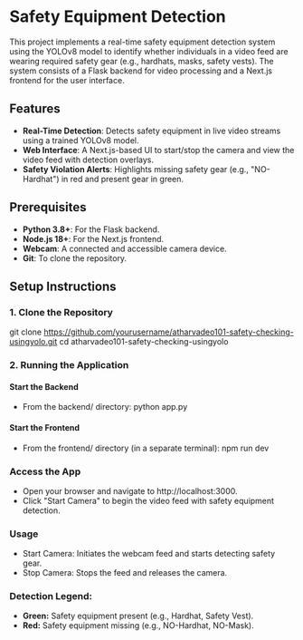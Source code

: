 # Safety Equipment Detection

This project implements a real-time safety equipment detection system using the YOLOv8 model to identify whether individuals in a video feed are wearing required safety gear (e.g., hardhats, masks, safety vests). The system consists of a Flask backend for video processing and a Next.js frontend for the user interface.

## Features
- **Real-Time Detection**: Detects safety equipment in live video streams using a trained YOLOv8 model.
- **Web Interface**: A Next.js-based UI to start/stop the camera and view the video feed with detection overlays.
- **Safety Violation Alerts**: Highlights missing safety gear (e.g., "NO-Hardhat") in red and present gear in green.


## Prerequisites
- **Python 3.8+**: For the Flask backend.
- **Node.js 18+**: For the Next.js frontend.
- **Webcam**: A connected and accessible camera device.
- **Git**: To clone the repository.

## Setup Instructions

### 1. Clone the Repository
git clone https://github.com/yourusername/atharvadeo101-safety-checking-usingyolo.git
cd atharvadeo101-safety-checking-usingyolo

### 2. Running the Application
#### Start the Backend
- From the backend/ directory:
python app.py

#### Start the Frontend
- From the frontend/ directory (in a separate terminal):
npm run dev

### Access the App
- Open your browser and navigate to http://localhost:3000.
- Click "Start Camera" to begin the video feed with safety equipment detection.

### Usage
- Start Camera: Initiates the webcam feed and starts detecting safety gear.
- Stop Camera: Stops the feed and releases the camera.

### Detection Legend:
- **Green:** Safety equipment present (e.g., Hardhat, Safety Vest).
- **Red:** Safety equipment missing (e.g., NO-Hardhat, NO-Mask).
